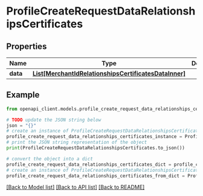 # ProfileCreateRequestDataRelationshipsCertificates


## Properties

Name | Type | Description | Notes
------------ | ------------- | ------------- | -------------
**data** | [**List[MerchantIdRelationshipsCertificatesDataInner]**](MerchantIdRelationshipsCertificatesDataInner.md) |  | 

## Example

```python
from openapi_client.models.profile_create_request_data_relationships_certificates import ProfileCreateRequestDataRelationshipsCertificates

# TODO update the JSON string below
json = "{}"
# create an instance of ProfileCreateRequestDataRelationshipsCertificates from a JSON string
profile_create_request_data_relationships_certificates_instance = ProfileCreateRequestDataRelationshipsCertificates.from_json(json)
# print the JSON string representation of the object
print(ProfileCreateRequestDataRelationshipsCertificates.to_json())

# convert the object into a dict
profile_create_request_data_relationships_certificates_dict = profile_create_request_data_relationships_certificates_instance.to_dict()
# create an instance of ProfileCreateRequestDataRelationshipsCertificates from a dict
profile_create_request_data_relationships_certificates_from_dict = ProfileCreateRequestDataRelationshipsCertificates.from_dict(profile_create_request_data_relationships_certificates_dict)
```
[[Back to Model list]](../README.md#documentation-for-models) [[Back to API list]](../README.md#documentation-for-api-endpoints) [[Back to README]](../README.md)


